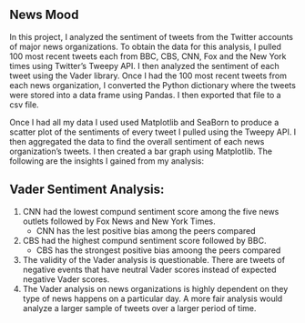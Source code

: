 ## News Mood

In this project, I analyzed the sentiment of tweets from the Twitter accounts of major news organizations. To obtain the data for this analysis, I pulled 100 most recent tweets each from BBC, CBS, CNN, Fox and the New York times using Twitter’s Tweepy API. I then analyzed the sentiment of each tweet using the Vader library. Once I had the 100 most recent tweets from each news organization, I converted the Python dictionary where the tweets were stored into a data frame using Pandas. I then exported that file to a csv file.

Once I had all my data I used used Matplotlib and SeaBorn to produce a scatter plot of the sentiments of every tweet I pulled using the Tweepy API. I then aggregated the data to find the overall sentiment of each news organization’s tweets. I then created a bar graph using Matplotlib. The following are the insights I gained from my analysis:

## Vader Sentiment Analysis:

1. CNN had the lowest compund sentiment score among the five news outlets followed by Fox News and New York Times.
    - CNN has the lest positive bias among the peers compared
2. CBS had the highest compund sentiment score followed by BBC. 
    - CBS has the strongest positive bias amoong the peers compared
3. The validity of the Vader analysis is questionable. There are tweets of negative events that have neutral Vader scores instead of expected negative Vader scores.
4. The Vader analysis on news organizations is highly dependent on they type of news happens on a particular day. A more fair analysis would analyze a larger sample of tweets over a larger period of time.